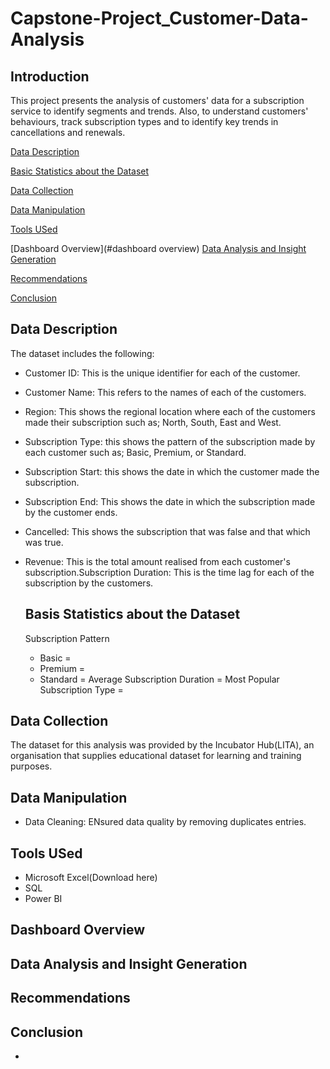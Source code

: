 # Capstone-Project_Customer-Data-Analysis

## Introduction

This project presents the analysis of customers' data for a subscription service to identify segments and trends. Also, to understand customers' behaviours, track subscription types and to identify key trends in cancellations and renewals.

[Data Description](#data-description)

[Basic Statistics about the Dataset](#basic-statistics-about-the-dataset)

[Data Collection](#data-collection)

[Data Manipulation](#data-manipulation)

[Tools USed](#tools-used)

[Dashboard Overview](#dashboard overview)
[Data Analysis and Insight Generation ](#data-analysis-and-insight-generation)

[Recommendations](#recommendations)

[Conclusion](#conclusion)


## Data Description

The dataset includes the following:

- Customer ID: This is the unique identifier for each of the customer.
- Customer Name: This refers to the names of each of the customers.
- Region: This shows the regional location where each of the customers made their subscription such as; North, South, East and West.
- Subscription Type: this shows the pattern of the subscription made by each customer such as; Basic, Premium, or Standard.
- Subscription Start: this shows the date in which the customer made the subscription.
- Subscription End: This shows the date in which the subscription made by the customer ends.
- Cancelled: This shows the subscription that was false and that which was true.
- Revenue: This is the total amount realised from each customer's subscription.Subscription Duration: This is the time lag for each of the subscription by the customers.

  ## Basis Statistics about the Dataset
  Subscription Pattern
  - Basic =
  - Premium =
  - Standard =
  Average Subscription Duration =
Most Popular Subscription Type =

## Data Collection

The dataset for this analysis was provided by the Incubator Hub(LITA), an organisation that supplies educational dataset for learning and training purposes.

## Data Manipulation

- Data Cleaning: ENsured data quality by removing duplicates entries.

## Tools USed
- Microsoft Excel(Download here)
- SQL
- Power BI

## Dashboard Overview


## Data Analysis and Insight Generation 

## Recommendations

## Conclusion
- 
